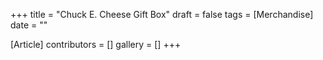 +++
title = "Chuck E. Cheese Gift Box"
draft = false
tags = [Merchandise]
date = ""

[Article]
contributors = []
gallery = []
+++